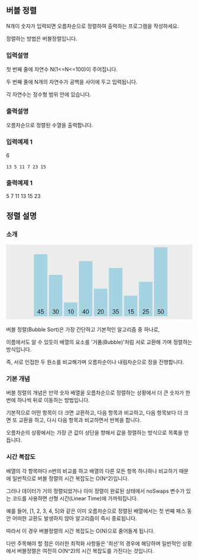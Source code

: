 ## 버블 정렬

N개이 숫자가 입력되면 오름차순으로 정렬하여 출력하는 프로그램을 작성하세요.

정렬하는 방법은 버블정렬입니다.

### 입력설명

첫 번째 줄에 자연수 N(1<=N<=100)이 주어집니다.

두 번째 줄에 N개의 자연수가 공백을 사이에 두고 입력됩니다.

각 자연수는 정수형 범위 안에 있습니다.

### 출력설명

오름차순으로 정렬된 수열을 출력합니다.

### 입력예제 1

6

```
13 5 11 7 23 15
```

### 출력예제 1

5 7 11 13 15 23

## 정렬 설명

### 소개

<img src="../../assets/bb.gif" />

버블 정렬(Bubble Sort)은 가장 간단하고 기본적인 알고리즘 중 하나로,

이름에서도 알 수 있듯이 배열의 요소를 '거품(Bubble)'처럼 서로 교환해 가며 정렬하는 방식입니다.

즉, 서로 인접한 두 원소를 비교해가며 오름차순이나 내림차순으로 정을 진행합니다.

### 기본 개념

버블 정렬의 개념은 만약 숫자 배열을 오름차순으로 정렬하는 상황에서 더 큰 숫자가 한 번에 하나씩 뒤로 이동하는 방법입니다.

기본적으로 어떤 항목이 더 크면 교환하고, 다음 항목과 비교하고, 다음 항목보다 더 크면 또 교환을 하고, 다시 다음 항목과 비교하면서 반복을 합니다.

오름차순의 상황에서는 가장 큰 값이 상단을 향해서 값을 정렬하는 방식으로 목록을 만듭니다.

### 시간 복잡도

배열의 각 항목마다 n번의 비교를 하고 배열의 다른 모든 항목 하나하나 비교하기 때문에 일반적으로 버블 정렬의 시간 복잡도는 O(N^2)입니다.

그러나 데이터가 거의 정렬되었거나 이미 정렬이 완료된 상태에서 noSwaps 변수가 있는 코드를 사용하면 선형 시간(Linear Time)에 가까워집니다.

예를 들어, [1, 2, 3, 4, 5]와 같은 이미 오름차순으로 정렬된 배열에서는 첫 번째 패스 동안 어떠한 교환도 발생하지 않아 알고리즘이 즉시 종료됩니다.

따라서 이 경우 버블정렬의 시간 복잡도는 O(N)으로 줄어들게 됩니다.

다만 주목해야 할 점은 이러한 최적화 사항들은 '최선'의 경우에 해당하며 일반적인 상황에서 버블정렬은 여전히 O(N^2)의 시간 복잡도를 가진다는 것입니다.
